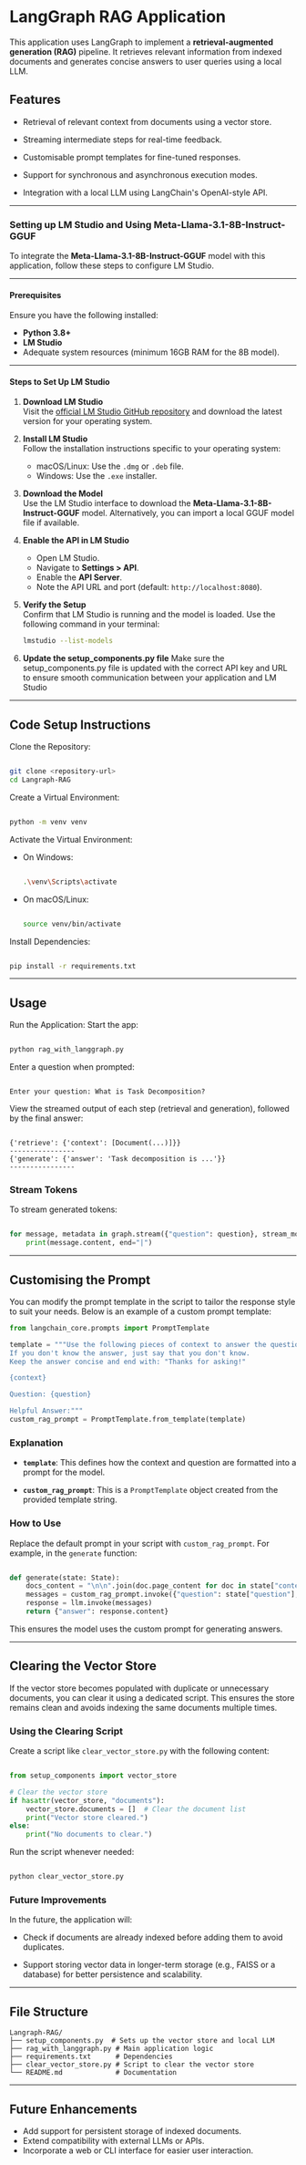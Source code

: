# LangGraph RAG Application

This application uses LangGraph to implement a **retrieval-augmented generation (RAG)** pipeline. It retrieves relevant information from indexed documents and generates concise answers to user queries using a local LLM.

## Features

- Retrieval of relevant context from documents using a vector store.

- Streaming intermediate steps for real-time feedback.

- Customisable prompt templates for fine-tuned responses.

- Support for synchronous and asynchronous execution modes.

- Integration with a local LLM using LangChain's OpenAI-style API.

---

### Setting up LM Studio and Using Meta-Llama-3.1-8B-Instruct-GGUF

To integrate the **Meta-Llama-3.1-8B-Instruct-GGUF** model with this application, follow these steps to configure LM Studio.

---

#### Prerequisites

Ensure you have the following installed:

- **Python 3.8+**
- **LM Studio**
- Adequate system resources (minimum 16GB RAM for the 8B model).

---

#### Steps to Set Up LM Studio

1. **Download LM Studio**  
   Visit the [official LM Studio GitHub repository](https://github.com/example-repo) and download the latest version for your operating system.

2. **Install LM Studio**  
   Follow the installation instructions specific to your operating system:
   - macOS/Linux: Use the `.dmg` or `.deb` file.
   - Windows: Use the `.exe` installer.

3. **Download the Model**  
   Use the LM Studio interface to download the **Meta-Llama-3.1-8B-Instruct-GGUF** model. Alternatively, you can import a local GGUF model file if available.

4. **Enable the API in LM Studio**  
   - Open LM Studio.
   - Navigate to **Settings > API**.
   - Enable the **API Server**.
   - Note the API URL and port (default: `http://localhost:8080`).

5. **Verify the Setup**  
   Confirm that LM Studio is running and the model is loaded. Use the following command in your terminal:

   ```bash
   lmstudio --list-models
   ```

6. **Update the setup_components.py file**
    Make sure the setup_components.py file is updated with the correct API key and URL to ensure smooth communication between your application and LM Studio

---

## Code Setup Instructions

Clone the Repository:

```bash

git clone <repository-url>
cd Langraph-RAG
```

Create a Virtual Environment:

```bash

python -m venv venv
```

Activate the Virtual Environment:

- On Windows:

  ```bash

  .\venv\Scripts\activate

  ```

- On macOS/Linux:

  ```bash

  source venv/bin/activate
  ```

Install Dependencies:

```bash

pip install -r requirements.txt
```

---

## Usage

Run the Application:
Start the app:

```bash

python rag_with_langgraph.py
```

Enter a question when prompted:

```plaintext

Enter your question: What is Task Decomposition?
```

View the streamed output of each step (retrieval and generation), followed by the final answer:

```plaintext

{'retrieve': {'context': [Document(...)]}}
----------------
{'generate': {'answer': 'Task decomposition is ...'}}
----------------
```

### Stream Tokens

To stream generated tokens:

```python

for message, metadata in graph.stream({"question": question}, stream_mode="messages"):
    print(message.content, end="|")
```

---

## Customising the Prompt

You can modify the prompt template in the script to tailor the response style to suit your needs. Below is an example of a custom prompt template:

```python
from langchain_core.prompts import PromptTemplate

template = """Use the following pieces of context to answer the question at the end.
If you don't know the answer, just say that you don't know.
Keep the answer concise and end with: "Thanks for asking!"

{context}

Question: {question}

Helpful Answer:"""
custom_rag_prompt = PromptTemplate.from_template(template)
```

### Explanation

- **`template`**: This defines how the context and question are formatted into a prompt for the model.

- **`custom_rag_prompt`**: This is a `PromptTemplate` object created from the provided template string.

### How to Use

Replace the default prompt in your script with `custom_rag_prompt`. For example, in the `generate` function:

```python

def generate(state: State):
    docs_content = "\n\n".join(doc.page_content for doc in state["context"])
    messages = custom_rag_prompt.invoke({"question": state["question"], "context": docs_content})
    response = llm.invoke(messages)
    return {"answer": response.content}

```

This ensures the model uses the custom prompt for generating answers.

---

## Clearing the Vector Store

If the vector store becomes populated with duplicate or unnecessary documents, you can clear it using a dedicated script. This ensures the store remains clean and avoids indexing the same documents multiple times.

### Using the Clearing Script

Create a script like `clear_vector_store.py` with the following content:

```python

from setup_components import vector_store

# Clear the vector store
if hasattr(vector_store, "documents"):
    vector_store.documents = []  # Clear the document list
    print("Vector store cleared.")
else:
    print("No documents to clear.")
```

Run the script whenever needed:

```bash

python clear_vector_store.py
```

### Future Improvements

In the future, the application will:

- Check if documents are already indexed before adding them to avoid duplicates.

- Support storing vector data in longer-term storage (e.g., FAISS or a database) for better persistence and scalability.

---

## File Structure

```plaintext
Langraph-RAG/
├── setup_components.py  # Sets up the vector store and local LLM
├── rag_with_langgraph.py # Main application logic
├── requirements.txt      # Dependencies
├── clear_vector_store.py # Script to clear the vector store
└── README.md             # Documentation
```

---

## Future Enhancements

- Add support for persistent storage of indexed documents.
- Extend compatibility with external LLMs or APIs.
- Incorporate a web or CLI interface for easier user interaction.
